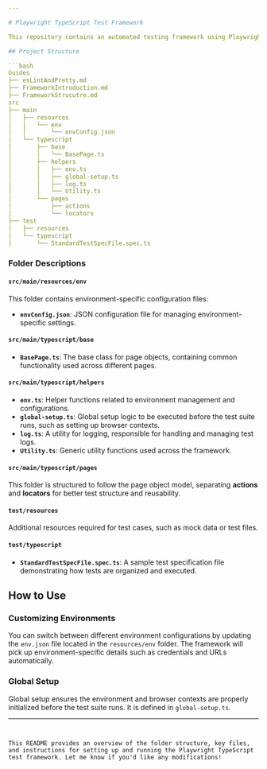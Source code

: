 ```yaml
---

# Playwright TypeScript Test Framework

This repository contains an automated testing framework using Playwright with TypeScript.

## Project Structure

```bash
Guides
├── esLintAndPretty.md
├── FrameworkIntroduction.md
├── FrameworkStrucutre.md
src
├── main
│   ├── resources
│   │   └── env
│   │       └── envConfig.json
│   └── typescript
│       ├── base
│       │   └── BasePage.ts
│       ├── helpers
│       │   ├── env.ts
│       │   ├── global-setup.ts
│       │   ├── log.ts
│       │   └── Utility.ts
│       └── pages
│           ├── actions
│           └── locators
├── test
│   ├── resources
│   └── typescript
│       └── StandardTestSpecFile.spec.ts
```

### Folder Descriptions

#### `src/main/resources/env`
This folder contains environment-specific configuration files:
- **`envConfig.json`**: JSON configuration file for managing environment-specific settings.

#### `src/main/typescript/base`
- **`BasePage.ts`**: The base class for page objects, containing common functionality used across different pages.

#### `src/main/typescript/helpers`
- **`env.ts`**: Helper functions related to environment management and configurations.
- **`global-setup.ts`**: Global setup logic to be executed before the test suite runs, such as setting up browser contexts.
- **`log.ts`**: A utility for logging, responsible for handling and managing test logs.
- **`Utility.ts`**: Generic utility functions used across the framework.

#### `src/main/typescript/pages`
This folder is structured to follow the page object model, separating **actions** and **locators** for better test structure and reusability.

#### `test/resources`
Additional resources required for test cases, such as mock data or test files.

#### `test/typescript`
- **`StandardTestSpecFile.spec.ts`**: A sample test specification file demonstrating how tests are organized and executed.

## How to Use

### Customizing Environments

You can switch between different environment configurations by updating the `env.json` file located in the `resources/env` folder. The framework will pick up environment-specific details such as credentials and URLs automatically.

### Global Setup

Global setup ensures the environment and browser contexts are properly initialized before the test suite runs. It is defined in `global-setup.ts`.

---
```


This README provides an overview of the folder structure, key files, and instructions for setting up and running the Playwright TypeScript test framework. Let me know if you'd like any modifications!
